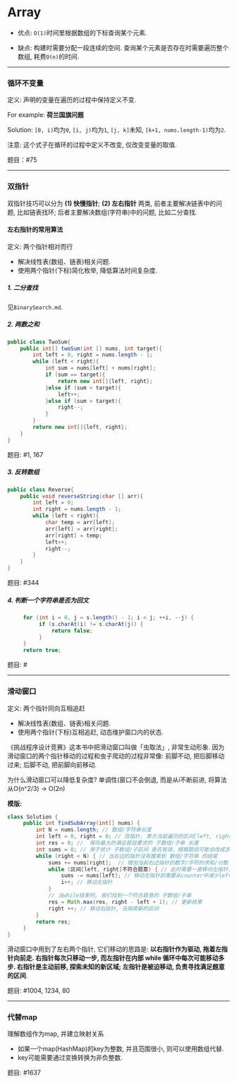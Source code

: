 # Array

* 优点: `O(1)`时间里根据数组的下标查询某个元素.

* 缺点: 构建时需要分配一段连续的空间. 查询某个元素是否存在时需要遍历整个数组, 耗费`O(n)`的时间.

---

### 循环不变量

定义: 声明的变量在遍历的过程中保持定义不变.

For example: **荷兰国旗问题**

Solution: `[0, i)`均为`0`, `[i, j)`均为`1`, `[j, k]`未知, `[k+1, nums.length-1)`均为`2`.

注意: 这个式子在循环的过程中定义不改变, 仅改变变量的取值.

题目：#75

---

### 双指针

双指针技巧可以分为 **(1) 快慢指针**; **(2) 左右指针** 两类, 前者主要解决链表中的问题, 比如链表找环; 
后者主要解决数组(字符串)中的问题, 比如二分查找.

#### 左右指针的常用算法

定义: 两个指针相对而行

* 解决线性表(数组、链表)相关问题.
* 使用两个指针(下标)简化枚举, 降低算法时间复杂度.

##### 1. 二分查找

见`BinarySearch.md`.

##### 2. 两数之和
   
```java
public class TwoSum{
    public int[] twoSum(int [] nums, int target){
        int left = 0, right = nums.length - 1;
        while (left < right){
            int sum = nums[left] + nums[right];
            if (sum == target){
                return new int[]{left, right};
            }else if (sum < target){
                left++;
            }else if (sum > target){
                right--;
            }
        }
        return new int[]{left, right};
    }
}
```

题目: #1, 167

##### 3. 反转数组

```java
public class Reverse{
    public void reverseString(char [] arr){
        int left = 0;
        int right = nums.length - 1;
        while (left < right){
            char temp = arr[left];
            arr[left] = arr[right];
            arr[right] = temp;
            left++;
            right--;
        }
    }
}
```

题目: #344

##### 4. 判断一个字符串是否为回文

```java
     for (int i = 0, j = s.length() - 1; i < j; ++i, --j) {
          if (s.charAt(i) != s.charAt(j)) {
              return false;
          }
     }
     return true;
```

题目: #

---

### 滑动窗口

定义: 两个指针同向互相追赶

* 解决线性表(数组、链表)相关问题.
* 使用两个指针(下标)互相追赶, 动态维护窗口内的状态.

《挑战程序设计竞赛》这本书中把滑动窗口叫做「虫取法」, 非常生动形象.
因为滑动窗口的两个指针移动的过程和虫子爬动的过程非常像: 前脚不动, 把后脚移动过来; 后脚不动, 把前脚向前移动.

为什么滑动窗口可以降低复杂度? 单调性(窗口不会倒退, 而是从i不断前进, 将算法从O(n^2/3) -> O(2n)

**模版:**

```java
class Solution {
     public int findSubArray(int[] nums) {
         int N = nums.length; // 数组/字符串长度
         int left = 0, right = 0; // 双指针, 表示当前遍历的区间[left, right], 闭区间
         int res = 0; //  保存最大的满足题目要求的 子数组/子串 长度
         int sums = 0; // 用于统计 子数组/子区间 是否有效，根据题目可能会改成求和/计数
         while (right < N) { // 当右边的指针没有搜索到 数组/字符串 的结尾
             sums += nums[right];  // 增加当前右边指针的数字/字符的求和/计数
             while (区间[left, right]不符合题意) { // 此时需要一直移动左指针，直至找到一个符合题意的区间
                 sums -= nums[left]; // 移动左指针前需要从counter中减少left位置字符的求和/计数
                 i++; // 移动左指针
             }
             // 当while结束时, 我们找到一个符合题意的 子数组/子串
             res = Math.max(res, right - left + 1); // 更新结果
             right ++; // 移动右指针, 去探索新的区间
         }
         return res;
     }
}
```

滑动窗口中用到了左右两个指针, 它们移动的思路是: **以右指针作为驱动, 拖着左指针向前走.
右指针每次只移动一步, 而左指针在内部 while 循环中每次可能移动多步.
右指针是主动前移, 探索未知的新区域; 左指针是被迫移动, 负责寻找满足题意的区间**.

题目: #1004, 1234, 80

---
 
### 代替map
 
理解数组作为map, 并建立映射关系
 
* 如果一个map(HashMap)的key为整数, 并且范围很小, 则可以使用数组代替.
* key可能需要通过变换转换为非负整数.
 
题目: #1637
